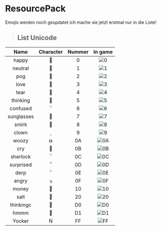 # ResourcePack
Emojis werden noch geupdatet ich mache sie jetzt erstmal nur in die Liste!
 > <h2>List Unicode</h2>
 
|               Name               | Character | Nummer |                     In game                    |
|:--------------------------------:|:---------:|:-------:|:----------------------------------------------:|
|             happy                   |          |  0      |![0](https://cdn.discordapp.com/attachments/926824646735716355/926824692730441738/1.png)|
|             neutral                   |          |  1      |![1](https://cdn.discordapp.com/attachments/926824646735716355/926824692994703360/2.png)|
|             pog                   |         |  2      |![2](https://cdn.discordapp.com/attachments/926824646735716355/926824689442115624/3.png)|
|             love                   |          |  3      |![3](https://cdn.discordapp.com/attachments/926824646735716355/926824689622474762/4.png)|
|             tear                   |          |  4      |![4](https://cdn.discordapp.com/attachments/926824646735716355/926824689765085194/5.png)|
|             thinking                   |          |  5      |![5](https://cdn.discordapp.com/attachments/926824646735716355/926824692252286976/6.png)|
|             confused                   |          |  6      |![6](https://cdn.discordapp.com/attachments/926824646735716355/926824692470382603/7.png)|
|             sunglasses                   |          |  7      |![7](https://cdn.discordapp.com/attachments/926824646735716355/926833818701279302/8.png)|
|             smirk                   |          |  8      |![8](https://cdn.discordapp.com/attachments/926824646735716355/926833839484071956/9.png)|
|             clown                   |          |  9      |![9](https://cdn.discordapp.com/attachments/926824646735716355/926836573645979718/10.png)|
|             woozy                   |          |  0A      |![0A](https://cdn.discordapp.com/attachments/926824646735716355/926838176344076298/11.png)|
|             cry                   |          |  0B      |![0B](https://cdn.discordapp.com/attachments/926824646735716355/926962436383338536/876482512426238083.png)|
|             sherlock                   |          |  0C      |![0C](https://cdn.discordapp.com/attachments/926824646735716355/926872891805556806/13.png)|
|             surprised                   |          |  0D      |![0D](https://cdn.discordapp.com/attachments/926824646735716355/926959496784388116/0D.png)|
|             derp                   |          |  0E      |![0E](https://cdn.discordapp.com/attachments/926824646735716355/926959497069604965/0E.png)|
|             angry                   |          |  0F      |![0F](https://cdn.discordapp.com/attachments/926824646735716355/926959497363197993/0F.png)|
|             money                   |          |  10      |![10](https://cdn.discordapp.com/attachments/926824646735716355/926959497778450452/10.png)|
|             salt                   |          |  20      |![20](https://cdn.discordapp.com/attachments/926824646735716355/926858736079888435/33.png)|
|             thinkingc                   |          |  D0      |![D0](https://cdn.discordapp.com/attachments/926824646735716355/926920165654921296/D0.png)|
|             hmmm                   |          |  D1      |![D1](https://cdn.discordapp.com/attachments/926824646735716355/926920165969522768/D1.png)|
|             Yocker                   |          |  FF      |![FF](https://cdn.discordapp.com/attachments/926824646735716355/926917224936144956/yes.png)|
